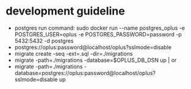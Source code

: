 # development guideline


- postgres run command: sudo docker run --name postgres_oplus -e POSTGRES_USER=oplus -e POSTGRES_PASSWORD=password -p 5432:5432 -d postgres
- postgres://oplus:password@localhost/oplus?sslmode=disable
- migrate create -seq -ext=.sql -dir=./migrations <migration name>
- migrate -path=./migrations -database=$OPLUS_DB_DSN up  | or
- migrate -path=./migrations -database=postgres://oplus:password@localhost/oplus?sslmode=disable up